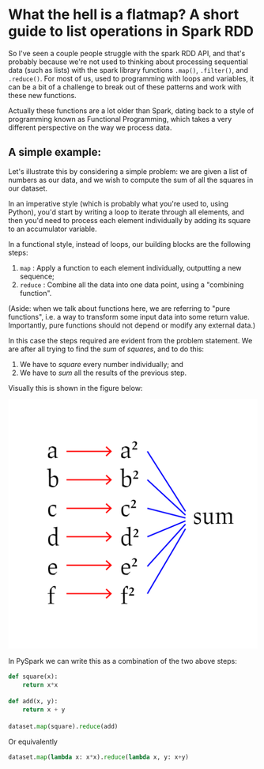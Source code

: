 # What the hell is a flatmap? A short guide to list operations in Spark RDD

So I've seen a couple people struggle with the spark RDD API, and that's probably because we're not used to thinking about processing sequential data (such as lists) with the spark library functions `.map()`, `.filter()`, and `.reduce()`. For most of us, used to programming with loops and variables, it can be a bit of a challenge to break out of these patterns and work with these new functions.

Actually these functions are a lot older than Spark, dating back to a style of programming known as Functional Programming, which takes a very different perspective on the way we process data.

## A simple example:

Let's illustrate this by considering a simple problem: we are given a list of numbers as our data, and we wish to compute the sum of all the squares in our dataset.

In an imperative style (which is probably what you're used to, using Python), you'd start by writing a loop to iterate through all elements, and then you'd need to process each element individually by adding its square to an accumulator variable.

In a functional style, instead of loops, our building blocks are the following steps:

1. `map` : Apply a function to each element individually, outputting a new sequence;
1. `reduce` : Combine all the data into one data point, using a "combining function".

(Aside: when we talk about functions here, we are referring to "pure functions", i.e. a way to transform some input data into some return value. Importantly, pure functions should not depend or modify any external data.)

In this case the steps required are evident from the problem statement. We are after all trying to find the *sum* of *squares*, and to do this:

1. We have to *square* every number individually; and
1. We have to *sum* all the results of the previous step.

Visually this is shown in the figure below:

![Computing sum of squares using map followed by reduce](mapreduce.png)

In PySpark we can write this as a combination of the two above steps:

```py
def square(x):
    return x*x

def add(x, y):
    return x + y

dataset.map(square).reduce(add)
```

Or equivalently

```py
dataset.map(lambda x: x*x).reduce(lambda x, y: x+y)
```

